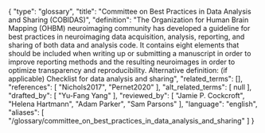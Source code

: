 {
    "type": "glossary",
    "title": "Committee on Best Practices in Data Analysis and Sharing (COBIDAS)",
    "definition": "The Organization for Human Brain Mapping (OHBM) neuroimaging community has developed a guideline for best practices in neuroimaging data acquisition, analysis, reporting, and sharing of both data and analysis code. It contains eight elements that should be included when writing up or submitting a manuscript in order to improve reporting methods and the resulting neuroimages in order to optimize transparency and reproducibility. Alternative definition: (if applicable) Checklist for data analysis and sharing",
    "related_terms": [],
    "references": [
        "Nichols2017",
        "Pernet2020"
    ],
    "alt_related_terms": [
        null
    ],
    "drafted_by": [
        "Yu-Fang Yang"
    ],
    "reviewed_by": [
        "Jamie P. Cockcroft",
        "Helena Hartmann",
        "Adam Parker",
        "Sam Parsons"
    ],
    "language": "english",
    "aliases": [
        "/glossary/committee_on_best_practices_in_data_analysis_and_sharing"
    ]
}